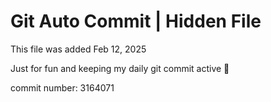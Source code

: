 # Git Auto Commit | Hidden File

This file was added Feb 12, 2025

Just for fun and keeping my daily git commit active 🤪

commit number: 3164071

